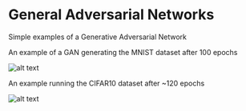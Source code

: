 # General Adversarial Networks
Simple examples of a Generative Adversarial Network

An example of a GAN generating the MNIST dataset after 100 epochs

![alt text](https://github.com/charlieproodle/General-Adversarial-Networks/blob/master/MNIST/mnist.gif)

An example running the CIFAR10 dataset after ~120 epochs

![alt text](https://github.com/charlieproodle/General-Adversarial-Networks/blob/master/CIFAR10/images/generated_plot_epoch_121.png)
